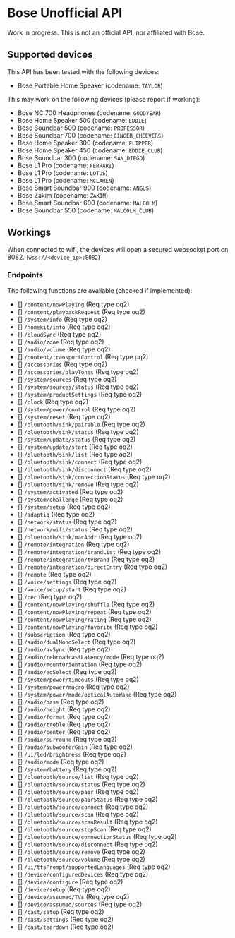 # Bose Unofficial API

Work in progress. This is not an official API, nor affiliated with Bose.

## Supported devices

This API has been tested with the following devices:

- Bose Portable Home Speaker (codename: `TAYLOR`)

This may work on the following devices (please report if working):

- Bose NC 700 Headphones (codename: `GOODYEAR`)
- Bose Home Speaker 500 (codename: `EDDIE`)
- Bose Soundbar 500 (codename: `PROFESSOR`)
- Bose Soundbar 700 (codename: `GINGER_CHEEVERS`)
- Bose Home Speaker 300 (codename: `FLIPPER`)
- Bose Home Speaker 450 (codename: `EDDIE_CLUB`)
- Bose Soundbar 300 (codename: `SAN_DIEGO`)
- Bose L1 Pro (codename: `FERRARI`)
- Bose L1 Pro (codename: `LOTUS`)
- Bose L1 Pro (codename: `MCLAREN`)
- Bose Smart Soundbar 900 (codename: `ANGUS`)
- Bose Zakim (codename: `ZAKIM`)
- Bose Smart Soundbar 600 (codename: `MALCOLM`)
- Bose Soundbar 550 (codename: `MALCOLM_CLUB`)

## Workings

When connected to wifi, the devices will open a secured websocket port on 8082. (`wss://<device_ip>:8082`)

### Endpoints

The following functions are available (checked if implemented):

- [] `/content/nowPlaying` (Req type oq2)
- [] `/content/playbackRequest` (Req type oq2)
- [] `/system/info` (Req type oq2)
- [] `/homekit/info` (Req type oq2)
- [] `/cloudSync` (Req type pq2)
- [] `/audio/zone` (Req type oq2)
- [] `/audio/volume` (Req type oq2)
- [] `/content/transportControl` (Req type pq2)
- [] `/accessories` (Req type oq2)
- [] `/accessories/playTones` (Req type oq2)
- [] `/system/sources` (Req type oq2)
- [] `/system/sources/status` (Req type oq2)
- [] `/system/productSettings` (Req type oq2)
- [] `/clock` (Req type oq2)
- [] `/system/power/control` (Req type oq2)
- [] `/system/reset` (Req type oq2)
- [] `/bluetooth/sink/pairable` (Req type oq2)
- [] `/bluetooth/sink/status` (Req type oq2)
- [] `/system/update/status` (Req type oq2)
- [] `/system/update/start` (Req type oq2)
- [] `/bluetooth/sink/list` (Req type oq2)
- [] `/bluetooth/sink/connect` (Req type oq2)
- [] `/bluetooth/sink/disconnect` (Req type oq2)
- [] `/bluetooth/sink/connectionStatus` (Req type oq2)
- [] `/bluetooth/sink/remove` (Req type oq2)
- [] `/system/activated` (Req type oq2)
- [] `/system/challenge` (Req type oq2)
- [] `/system/setup` (Req type oq2)
- [] `/adaptiq` (Req type oq2)
- [] `/network/status` (Req type oq2)
- [] `/network/wifi/status` (Req type oq2)
- [] `/bluetooth/sink/macAddr` (Req type oq2)
- [] `/remote/integration` (Req type oq2)
- [] `/remote/integration/brandList` (Req type oq2)
- [] `/remote/integration/tvBrand` (Req type oq2)
- [] `/remote/integration/directEntry` (Req type oq2)
- [] `/remote` (Req type oq2)
- [] `/voice/settings` (Req type oq2)
- [] `/voice/setup/start` (Req type oq2)
- [] `/cec` (Req type oq2)
- [] `/content/nowPlaying/shuffle` (Req type oq2)
- [] `/content/nowPlaying/repeat` (Req type oq2)
- [] `/content/nowPlaying/rating` (Req type oq2)
- [] `/content/nowPlaying/favorite` (Req type oq2)
- [] `/subscription` (Req type oq2)
- [] `/audio/dualMonoSelect` (Req type oq2)
- [] `/audio/avSync` (Req type oq2)
- [] `/audio/rebroadcastLatency/mode` (Req type oq2)
- [] `/audio/mountOrientation` (Req type oq2)
- [] `/audio/eqSelect` (Req type oq2)
- [] `/system/power/timeouts` (Req type oq2)
- [] `/system/power/macro` (Req type oq2)
- [] `/system/power/mode/opticalAutoWake` (Req type oq2)
- [] `/audio/bass` (Req type oq2)
- [] `/audio/height` (Req type oq2)
- [] `/audio/format` (Req type oq2)
- [] `/audio/treble` (Req type oq2)
- [] `/audio/center` (Req type oq2)
- [] `/audio/surround` (Req type oq2)
- [] `/audio/subwooferGain` (Req type oq2)
- [] `/ui/lcd/brightness` (Req type oq2)
- [] `/audio/mode` (Req type oq2)
- [] `/system/battery` (Req type oq2)
- [] `/bluetooth/source/list` (Req type oq2)
- [] `/bluetooth/source/status` (Req type oq2)
- [] `/bluetooth/source/pair` (Req type oq2)
- [] `/bluetooth/source/pairStatus` (Req type oq2)
- [] `/bluetooth/source/connect` (Req type oq2)
- [] `/bluetooth/source/scan` (Req type oq2)
- [] `/bluetooth/source/scanResult` (Req type oq2)
- [] `/bluetooth/source/stopScan` (Req type oq2)
- [] `/bluetooth/source/connectionStatus` (Req type oq2)
- [] `/bluetooth/source/disconnect` (Req type oq2)
- [] `/bluetooth/source/remove` (Req type oq2)
- [] `/bluetooth/source/volume` (Req type oq2)
- [] `/ui/ttsPrompt/supportedLanguages` (Req type oq2)
- [] `/device/configuredDevices` (Req type oq2)
- [] `/device/configure` (Req type oq2)
- [] `/device/setup` (Req type oq2)
- [] `/device/assumed/TVs` (Req type oq2)
- [] `/device/assumed/sources` (Req type oq2)
- [] `/cast/setup` (Req type oq2)
- [] `/cast/settings` (Req type oq2)
- [] `/cast/teardown` (Req type oq2)
